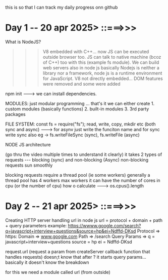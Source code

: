 this is so that I can track my daily progress onn github

# Day 1 -- 20 apr 2025> ::===>>>

What is NodeJS?

> > > V8 embedded with C++... now JS can be executed outside browser too. JS can talk to native machine (bcoz of C++) too with this (example fs module).
> > > We can build web servers also in node js
> > > basically Nodejs is neither a library nor a framework, node js is a runtime environment for JavaScript.
> > > V8 not directly embedded... DOM features were removed and some were added

npm init ---> we can install dependencies.

MODULES: just modular programming ... that's it
we can either create 1. custom modules (basically functions) 2. built-in modules 3. 3rd party packages

FILE SYSTEM:
const fs = require("fs");
read, write, copy, mkdir etc (both sync and async) ---> for asynv just write the funciton name and for sync write sync also
eg -> fs.writeFileSync (sync), fs.writeFile (async)

NODE JS architecture

(go thru the video multiple times to understand it clearly)
it takes 2 types of requests --- blocking (sync) and non-blocking (Async)
non-blocking requests sun smoothly

blocking requests require a thread pool (ie some workers)
generally a thread pool has 4 workers
max workers it can have the number of cores in cpu (or the number of cpu)
how o calculate ---> os.cpus().length

# Day 2 -- 21 apr 2025> ::===>>>

Creating HTTP server
handling url in node js
url = protocol + domain + path + query parameters
example:
https://wwww.google.com/search?q=javascript+interview+questions&source=hp&ei=Ndffd-DKsd
Protocol => https:
Domain => www.google.com
Path => /search
Query Params =>
q = javascript+interview+questions
source = hp
ei = Ndffd-DKsd

request.url (request a param from createServer callback function that handles requests) doesn;t know that after ? it starts query params... basically it doesn't know the breakdown

for this we need a module called url (from outside)
